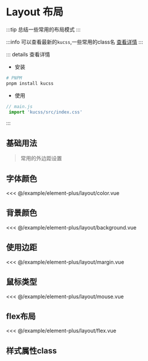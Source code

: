 
# Layout 布局

:::tip
  总结一些常用的布局模式
:::

:::info
  可以查看最新的`kucss`,一些常用的class名 [查看详情](https://www.npmjs.com/package/kucss)
:::

::: details 查看详情

- 安装

```bash
# PNPM
pnpm install kucss
```

- 使用

```js
// main.js
 import 'kucss/src/index.css'
```

:::

## 基础用法

> 常用的外边距设置  

## 字体颜色

<demo md src="layout/color">

<<< @/example/element-plus/layout/color.vue
</demo>

## 背景颜色

<demo md src="layout/background">

<<< @/example/element-plus/layout/background.vue
</demo>

## 使用边距

<demo md src="layout/margin">

<<< @/example/element-plus/layout/margin.vue
</demo>

## 鼠标类型

<demo md src="layout/mouse">

<<< @/example/element-plus/layout/mouse.vue
</demo>

## flex布局

<demo md src="layout/flex">

<<< @/example/element-plus/layout/flex.vue
</demo>

## 样式属性class

<v-table type="dec" :data="[
  { name :'c-red, c-yellow, c-blue, c-green', dec: '字体颜色：红色，黄色，蓝色，绿色' },
  { name :'color-33, color-66, color-99', dec: '其他字体颜色：#333，#666，#999' },
  { name :'bg-red, bg-yellow, bg-blue, bg-green', dec: '背景颜色：红色，黄色，蓝色，绿色' },
  { name :'mt10, mt20', dec: '上边距10px，上边距20px' },
  { name :'mb10, mb20', dec: '下边距10px，下边距20px' },
  { name :'p10, p20', dec: '内边距10px，内边距20px' },
  { name :'ml10, ml20, ml30', dec: '左边距10px，左边距20px, 左边距30px' },
  { name :'mr10, mr20, mr30', dec: '右边距10px，右边距10px, 右边距30px' },
  { name :'pl10, pr10, pl20, pr20', dec: '左内距10px，右内边距10px, 左内边距20px,右内边距20px' },
  { name :'p20-d40', dec: '上下内距20px，左右内边距40px' },
  { name :'p-tb20', dec: '上下内距20px' },
  { name :'p-lr40', dec: '左右内距20px' },
  { name :'width-180, width-220, width-240', dec: '宽度180px，宽度220px，宽度240px' },
  { name :'font-12, font-14, font-16, font-18', dec: '字体大小：12px，14px，16px，18px' },
  { name :'border-radius', dec: '边框弧度：8px' },
  { name :'line-through', dec: '中划线' },
  { name :'pointer', dec: '光标手指指针' },
  { name :'not-allowed', dec: '禁用样式' },
  { name :'overflow', dec: '超出隐藏' },
  { name :'text-overflow', dec: '超出显示...' },
  { name :'text-right', dec: '内容右侧' },
  { name :'text-center', dec: '内容居中' },
  { name :'overflow-y', dec: '设置y轴: auto' },
  { name :'flex', dec: '设置flex布局' },
  { name :'flex-warp', dec: '超出换行' },
  { name :'flex-shrink', dec: '比例不缩小 flex-shrink：0' },
  { name :'flex-align-center', dec: '左右居中' },
  { name :'flex-justify-center', dec: '上下居中' },
  { name :'flex-center', dec: '左右上下居中' },
  { name :'flex-around', dec: '两侧的间隔相等' },
  { name :'flex-between', dec: '两端对齐，项目之间的间隔都相等' },
  { name :'flex-column', dec: '设置flex方向: column' },
  { name :'flexs-justify-center', dec: '多轴方式：左右居中' },
  { name :'flexs-align-center', dec: '多轴方式：上下居中' },
  { name :'flexs-center', dec: '多轴方式：上下左右居中' },
]" />
